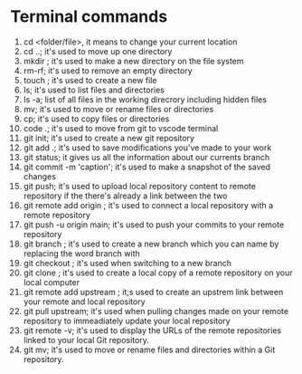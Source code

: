 # Terminal commands

1. cd <folder/file>, it means to change your current location
2. cd ..; it's used to move up one directory
3. mkdir <folder>; it's used to make a new directory on the file system
4. rm-rf; it's used to remove an empty directory
5. touch <file>; it's used to create a new file
6. ls; it's used to list files and directories
7. ls -a; list of all files in the working direcrory including hidden files
8. mv; it's used to move or rename files or directories
9. cp; it's used to copy files or directories
10. code .; it's used to move from git to vscode terminal
11. git init; it's used to create a new git repository
12. git add .; it's used to save modifications you've made to your work
13. git status; it gives us all the information about our currents branch
14. git commit -m 'caption'; it's used to make a snapshot of the saved changes
15. git push; it's used to upload local repository content to remote repository if the there's already a link between the two
16. git remote add origin <link>; it's used to connect a local repository with a remote repository
17. git push -u origin main; it's used to push your commits to your remote repository
18. git branch <branch name>; it's used to create a new branch which you can name by replacing the word branch with
19. git checkout <branch name>; it's used when switching to a new branch
20. git clone <link>; it's used to create a local copy of a remote repository on your local computer
21. git remote add upstream <link>; it;s used to create an upstrem link between your remote and local repository
22. git pull upstream; it's used when pulling changes made on your remote repository to immeadiately update your local repository
23. git remote -v; it's used to display the URLs of the remote repositories linked to your local Git repository.
24. git mv; it's used to move or rename files and directories within a Git repository.
